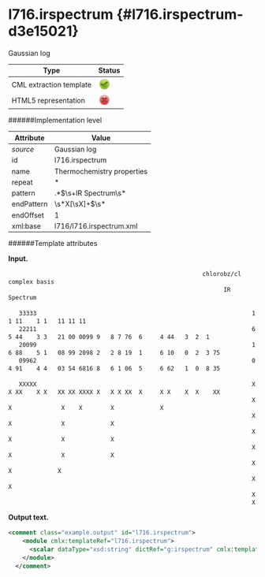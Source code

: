 # l716.irspectrum {#l716.irspectrum-d3e15021}

Gaussian log

| Type                                                                                                                                                | Status                                                                                                                                              |
|----|----|
| CML extraction template                                                                                                                             | ![](/imgs/Total.png)                                                                                                                                |
| HTML5 representation                                                                                                                                | ![](/imgs/None.png)                                                                                                                                 |

######Implementation level

| Attribute                                                                                                                                           | Value                                                                                                                                               |
|----|----|
| *source*                                                                                                                                            | Gaussian log                                                                                                                                        |
| id                                                                                                                                                  | l716.irspectrum                                                                                                                                     |
| name                                                                                                                                                | Thermochemistry properties                                                                                                                          |
| repeat                                                                                                                                              | \*                                                                                                                                                  |
| pattern                                                                                                                                             | .\*\$\\s+IR Spectrum\\s\*                                                                                                                           |
| endPattern                                                                                                                                          | \\s\*X\[\\sX\]+\$\\s\*                                                                                                                              |
| endOffset                                                                                                                                           | 1                                                                                                                                                   |
| xml:base                                                                                                                                            | l716/l716.irspectrum.xml                                                                                                                            |

######Template attributes

**Input.**

                                                           chlorobz/cl complex basis
                                                                 IR Spectrum
     
       33333                                                             1 1 11    1 1   11 11 11                                        
       22211                                                             6 5 44    3 3   21 00 0099 9   8 7 76  6     4 44   3  2  1     
       20099                                                             1 6 88    5 1   08 99 2098 2   2 8 19  1     6 10   0  2  3 75  
       09962                                                             0 4 91    4 4   03 54 6816 8   6 1 06  5     6 62   1  0  8 35  
     
       XXXXX                                                             X X XX    X X   XX XX XXXX X   X X XX  X     X X    X  X    XX  
                                                                         X   X              X    X        X             X                
                                                                         X   X              X             X                              
                                                                         X   X              X             X                              
                                                                         X   X              X             X                              
                                                                         X                  X             X                              
                                                                         X                  X                                            
                                                                         X                                                               
                                                                         X                                                               
     
     

**Output text.**

```xml
<comment class="example.output" id="l716.irspectrum">
    <module cmlx:templateRef="l716.irspectrum">
      <scalar dataType="xsd:string" dictRef="g:irspectrum" cmlx:templateRef="discard">chlorobz/cl complex basis</scalar>
    </module>
  </comment>
```
